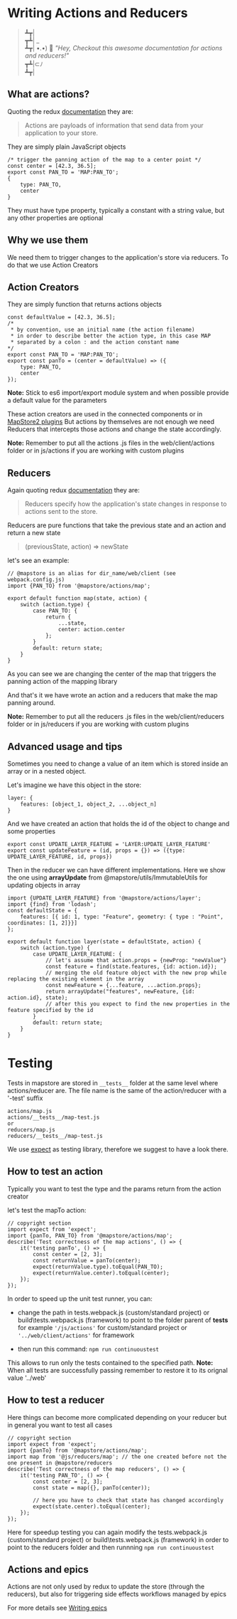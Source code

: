 # Writing Actions and Reducers

> ┻┳|  
> ┳┻| _  
> ┻┳| •.•) 💬 *"Hey, Checkout this awesome documentation for actions and reducers!"*  
> ┳┻|⊂ﾉ     
> ┻┳|  

## What are actions?
Quoting the redux [documentation](https://redux.js.org/basics/actions) they are:
> Actions are payloads of information that send data from your application to your store.

They are simply plain JavaScript objects
```
/* trigger the panning action of the map to a center point */
const center = [42.3, 36.5];
export const PAN_TO = 'MAP:PAN_TO';
{
    type: PAN_TO,
    center
}
```
They must have type property, typically a constant with a string value, but any other properties are optional

## Why we use them
We need them to trigger changes to the application's store via reducers.
To do that we use Action Creators

## Action Creators
They are simply function that returns actions objects
```
const defaultValue = [42.3, 36.5];
/*
 * by convention, use an initial name (the action filename)
 * in order to describe better the action type, in this case MAP
 * separated by a colon : and the action constant name
*/
export const PAN_TO = 'MAP:PAN_TO';
export const panTo = (center = defaultValue) => ({
    type: PAN_TO,
    center
});
```
**Note:** Stick to es6 import/export module system and when possible provide a default value for the parameters

These action creators are used in the connected components or in [MapStore2 plugins](../plugins-howto/#connectedsamplejsx-2)
But actions by themselves are not enough we need Reducers that intercepts those actions and change the state accordingly.

**Note:** Remember to put all the actions .js files in the web/client/actions folder or in js/actions if you are working with custom plugins

## Reducers

Again quoting redux [documentation](https://redux.js.org/basics/reducers) they are:
> Reducers specify how the application's state changes in response to actions sent to the store.

Reducers are pure functions that take the previous state and an action and return a new state
> (previousState, action) => newState

let's see an example:
```
// @mapstore is an alias for dir_name/web/client (see webpack.config.js)
import {PAN_TO} from '@mapstore/actions/map';

export default function map(state, action) {
    switch (action.type) {
        case PAN_TO: {
            return {
                ...state,
                center: action.center
            };
        }
        default: return state;
    }
}
```
As you can see we are changing the center of the map that triggers the panning action of the mapping library

And that's it we have wrote an action and a reducers that make the map panning around.

**Note:** Remember to put all the reducers .js files in the web/client/reducers folder or in js/reducers if you are working with custom plugins

## Advanced usage and tips
Sometimes you need to change a value of an item which is stored inside an array or in a nested object.

Let's imagine we have this object in the store:
```
layer: {
    features: [object_1, object_2, ...object_n]
}
```

And we have created an action that holds the id of the object to change and some properties
```
export const UPDATE_LAYER_FEATURE = 'LAYER:UPDATE_LAYER_FEATURE'
export const updateFeature = (id, props = {}) => ({type: UPDATE_LAYER_FEATURE, id, props})
```

Then in the reducer we can have different implementations.
Here we show the one using **arrayUpdate** from @mapstore/utils/ImmutableUtils for updating objects in array
```
import {UPDATE_LAYER_FEATURE} from '@mapstore/actions/layer';
import {find} from 'lodash';
const defaultState = {
    features: [{ id: 1, type: "Feature", geometry: { type : "Point", coordinates: [1, 2]}}]
};

export default function layer(state = defaultState, action) {
    switch (action.type) {
        case UPDATE_LAYER_FEATURE: {
            // let's assume that action.props = {newProp: "newValue"}
            const feature = find(state.features, {id: action.id});
            // merging the old feature object with the new prop while replacing the existing element in the array
            const newFeature = {...feature, ...action.props};
            return arrayUpdate("features", newFeature, {id: action.id}, state);
            // after this you expect to find the new properties in the feature specified by the id
        }
        default: return state;
    }
}
```

# Testing
Tests in mapstore are stored in `__tests__` folder at the same level where actions/reducer are.
The file name is the same of the action/reducer with a '-test' suffix
```
actions/map.js
actions/__tests__/map-test.js
or
reducers/map.js
reducers/__tests__/map-test.js
```

We use [expect](https://github.com/mjackson/expect) as testing library, therefore we suggest to have a look there.

## How to test an action
Typically you want to test the type and the params return from the action creator

let's test the mapTo action:
```
// copyright section
import expect from 'expect';
import {panTo, PAN_TO} from '@mapstore/actions/map';
describe('Test correctness of the map actions', () => {
    it('testing panTo', () => {
        const center = [2, 3];
        const returnValue = panTo(center);
        expect(returnValue.type).toEqual(PAN_TO);
        expect(returnValue.center).toEqual(center);
    });
});

```
In order to speed up the unit test runner, you can:
- change the path in tests.webpack.js (custom/standard project) or build\tests.webpack.js (framework) to point to the folder parent of __tests__
for example `'/js/actions'` for custom/standard project or `'../web/client/actions'` for framework

- then run this command:
`npm run continuoustest`

This allows to run only the tests contained to the specified path.
**Note:** When all tests are successfully passing remember to restore it to its orignal value '../web'

## How to test a reducer
Here things can become more complicated depending on your reducer but in general you want to test all cases
```
// copyright section
import expect from 'expect';
import {panTo} from '@mapstore/actions/map';
import map from '@js/reducers/map'; // the one created before not the one present in @mapstore/reducers
describe('Test correctness of the map reducers', () => {
    it('testing PAN_TO', () => {
        const center = [2, 3];
        const state = map({}, panTo(center));

        // here you have to check that state has changed accordingly
        expect(state.center).toEqual(center);
    });
});
```

Here for speedup testing you can again modify the tests.webpack.js (custom/standard project) or build\tests.webpack.js (framework)
in order to point to the reducers folder and then runnning
`npm run continuoustest`

## Actions and epics
Actions are not only used by redux to update the store (through the reducers),
but also for triggering side effects workflows managed by epics

For more details see [Writing epics](../writing-epics)
